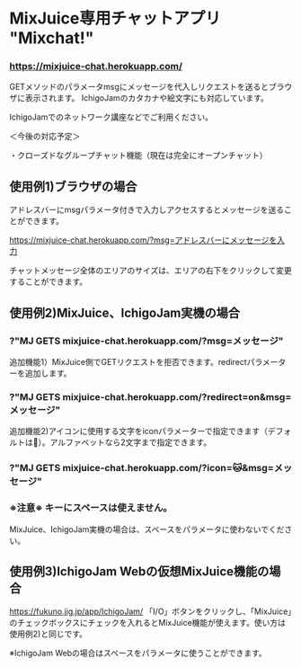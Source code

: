 # MixJuice専用チャットアプリ "Mixchat!"
### https://mixjuice-chat.herokuapp.com/

GETメソッドのパラメータmsgにメッセージを代入しリクエストを送るとブラウザに表示されます。
IchigoJamのカタカナや絵文字にも対応しています。

IchigoJamでのネットワーク講座などでご利用ください。

＜今後の対応予定＞

・クローズドなグループチャット機能（現在は完全にオープンチャット）

## 使用例1)ブラウザの場合
アドレスバーにmsgパラメータ付きで入力しアクセスするとメッセージを送ることができます。

https://mixjuice-chat.herokuapp.com/?msg=アドレスバーにメッセージを入力

チャットメッセージ全体のエリアのサイズは、エリアの右下をクリックして変更することができます。

## 使用例2)MixJuice、IchigoJam実機の場合
### ?"MJ GETS mixjuice-chat.herokuapp.com/?msg=メッセージ"

追加機能1）MixJuice側でGETリクエストを拒否できます。redirectパラメーターを追加します。

### ?"MJ GETS mixjuice-chat.herokuapp.com/?redirect=on&msg=メッセージ"

追加機能2)アイコンに使用する文字をiconパラメーターで指定できます（デフォルトは🍓）。アルファベットなら2文字まで指定できます。

### ?"MJ GETS mixjuice-chat.herokuapp.com/?icon=🐱&msg=メッセージ"

### ※注意※ キーにスペースは使えません。
MixJuice、IchigoJam実機の場合は、スペースをパラメータに使わないでください。

## 使用例3)IchigoJam Webの仮想MixJuice機能の場合
https://fukuno.jig.jp/app/IchigoJam/
「I/O」ボタンをクリックし、「MixJuice」のチェックボックスにチェックを入れるとMixJuice機能が使えます。使い方は使用例2)と同じです。

※IchigoJam Webの場合はスペースをパラメータに使うことができます。